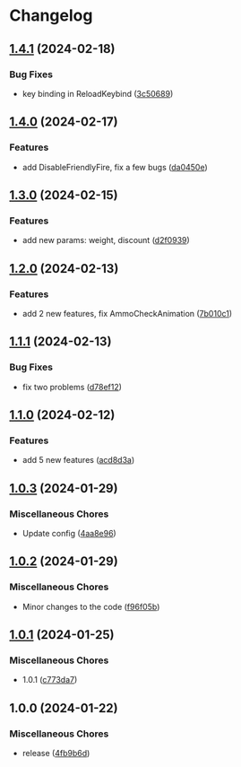 # Changelog

## [1.4.1](https://github.com/Hypick122/BetterShotgun/compare/v1.4.0...v1.4.1) (2024-02-18)


### Bug Fixes

* key binding in ReloadKeybind ([3c50689](https://github.com/Hypick122/BetterShotgun/commit/3c5068922c52afc69805fb825c1aa276a731398d))

## [1.4.0](https://github.com/Hypick122/BetterShotgun/compare/v1.3.0...v1.4.0) (2024-02-17)


### Features

* add DisableFriendlyFire, fix a few bugs ([da0450e](https://github.com/Hypick122/BetterShotgun/commit/da0450e3193922dd1f726e2210ccea6538c32ed6))

## [1.3.0](https://github.com/Hypick122/BetterShotgun/compare/v1.2.0...v1.3.0) (2024-02-15)


### Features

* add new params: weight, discount ([d2f0939](https://github.com/Hypick122/BetterShotgun/commit/d2f0939758142ddcb00e9f2c676a5631fedddac8))

## [1.2.0](https://github.com/Hypick122/BetterShotgun/compare/v1.1.1...v1.2.0) (2024-02-13)


### Features

* add 2 new features, fix AmmoCheckAnimation ([7b010c1](https://github.com/Hypick122/BetterShotgun/commit/7b010c18ae31d2b0c177c9bca170c6c4e6a27467))

## [1.1.1](https://github.com/Hypick122/BetterShotgun/compare/v1.1.0...v1.1.1) (2024-02-13)


### Bug Fixes

* fix two problems ([d78ef12](https://github.com/Hypick122/BetterShotgun/commit/d78ef1249c18c95a8d66f1a4cb75b5acd51f388a))

## [1.1.0](https://github.com/Hypick122/BetterShotgun/compare/v1.0.3...v1.1.0) (2024-02-12)


### Features

* add 5 new features ([acd8d3a](https://github.com/Hypick122/BetterShotgun/commit/acd8d3a1319e280b597023e2e69c3802aed67dfc))

## [1.0.3](https://github.com/Hypick122/BetterShotgun/compare/v1.0.2...v1.0.3) (2024-01-29)


### Miscellaneous Chores

* Update config ([4aa8e96](https://github.com/Hypick122/BetterShotgun/commit/4aa8e963dad6d76a60ccbbb1d0e1ab2d1b9d6a3e))

## [1.0.2](https://github.com/Hypick122/BetterShotgun/compare/v1.0.1...v1.0.2) (2024-01-29)


### Miscellaneous Chores

* Minor changes to the code ([f96f05b](https://github.com/Hypick122/BetterShotgun/commit/f96f05b9ceeccac01f6912f6731790605f55c507))

## [1.0.1](https://github.com/Hypick122/BetterShotgun/compare/v1.0.0...v1.0.1) (2024-01-25)


### Miscellaneous Chores

* 1.0.1 ([c773da7](https://github.com/Hypick122/BetterShotgun/commit/c773da7ca42634a7c95addc597cefcf157c21588))

## 1.0.0 (2024-01-22)


### Miscellaneous Chores

* release ([4fb9b6d](https://github.com/Hypick122/BetterShotgun/commit/4fb9b6d1e632651fa9c1dceb8abd329ba81a1833))
